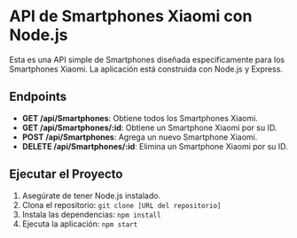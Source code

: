 # API de Smartphones Xiaomi con Node.js

Esta es una API simple de Smartphones diseñada específicamente para los Smartphones Xiaomi. La aplicación está construida con Node.js y Express.

## Endpoints

- **GET /api/Smartphones**: Obtiene todos los Smartphones Xiaomi.
- **GET /api/Smartphones/:id**: Obtiene un Smartphone Xiaomi por su ID.
- **POST /api/Smartphones**: Agrega un nuevo Smartphone Xiaomi.
- **DELETE /api/Smartphones/:id**: Elimina un Smartphone Xiaomi por su ID.

## Ejecutar el Proyecto

1. Asegúrate de tener Node.js instalado.
2. Clona el repositorio: `git clone [URL del repositorio]`
3. Instala las dependencias: `npm install`
4. Ejecuta la aplicación: `npm start`
